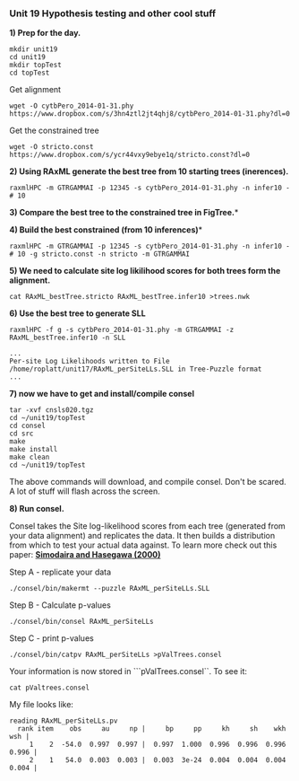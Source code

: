 ### Unit 19 Hypothesis testing and other cool stuff

**1) Prep for the day.**

```
mkdir unit19
cd unit19
mkdir topTest
cd topTest
```

Get alignment 
```
wget -O cytbPero_2014-01-31.phy https://www.dropbox.com/s/3hn4ztl2jt4qhj8/cytbPero_2014-01-31.phy?dl=0
```
Get the constrained tree
```
wget -O stricto.const https://www.dropbox.com/s/ycr44vxy9ebye1q/stricto.const?dl=0
```


**2) Using RAxML generate the best tree from 10 starting trees (inerences).**
```
raxmlHPC -m GTRGAMMAI -p 12345 -s cytbPero_2014-01-31.phy -n infer10 -# 10
```

**3) Compare the best tree to the constrained tree in FigTree.***


**4) Build the best constrained (from 10 inferences)***

```
raxmlHPC -m GTRGAMMAI -p 12345 -s cytbPero_2014-01-31.phy -n infer10 -# 10 -g stricto.const -n stricto -m GTRGAMMAI
```

**5) We need to calculate site log likilihood scores for both trees form the alignment.**
```
cat RAxML_bestTree.stricto RAxML_bestTree.infer10 >trees.nwk
```

**6) Use the best tree to generate SLL**

```
raxmlHPC -f g -s cytbPero_2014-01-31.phy -m GTRGAMMAI -z RAxML_bestTree.infer10 -n SLL
```
```
...
Per-site Log Likelihoods written to File /home/roplatt/unit17/RAxML_perSiteLLs.SLL in Tree-Puzzle format
...
```

**7) now we have to get and install/compile consel**

```wget http://www.sigmath.es.osaka-u.ac.jp/shimo-lab/prog/consel/pub/cnsls020.tgz
tar -xvf cnsls020.tgz
cd ~/unit19/topTest
cd consel
cd src
make
make install
make clean
cd ~/unit19/topTest
```
The above commands will download, and compile consel.  Don't be scared.  A lot of stuff will flash across the screen.

**8) Run consel.**

Consel takes the Site log-likelihood scores from each tree (generated from your data alignment) and replicates the data.  It then builds a distribution from which to test your actual data against.  To learn more check out this paper: **[Simodaira and Hasegawa (2000)](http://bioinformatics.oxfordjournals.org/content/17/12/1246.abstract)** 

Step A - replicate your data
```
./consel/bin/makermt --puzzle RAxML_perSiteLLs.SLL 
```
Step B - Calculate p-values
```
./consel/bin/consel RAxML_perSiteLLs
```
Step C - print p-values
```
./consel/bin/catpv RAxML_perSiteLLs >pValTrees.consel
```
Your information is now stored in ```pValTrees.consel``.  To see it:

```cat pValtrees.consel```

My file looks like:

```
reading RAxML_perSiteLLs.pv
  rank item    obs     au     np |     bp     pp     kh     sh    wkh    wsh |
     1    2  -54.0  0.997  0.997 |  0.997  1.000  0.996  0.996  0.996  0.996 |
     2    1   54.0  0.003  0.003 |  0.003  3e-24  0.004  0.004  0.004  0.004 |
```

